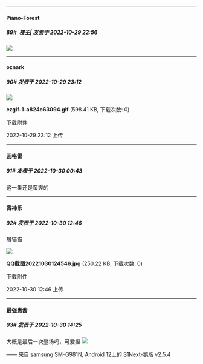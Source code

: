 

*****

####  Piano-Forest  
##### 89#         楼主| 发表于 2022-10-29 22:56

<img src="https://p.sda1.dev/8/38f9133ad977558424aeeed27938e1f4/yande.re 1032790 animal_ears bikini horns kanade__beast_tamer_ nekomimi swimsuits tail tania__beast_tamer_ yamamoto_shuuhei.jpg" referrerpolicy="no-referrer">



*****

####  oznark  
##### 90#       发表于 2022-10-29 23:12

<img src="https://img.saraba1st.com/forum/202210/29/081239zd5y6e8dd33e85zd.gif" referrerpolicy="no-referrer">

<strong>ezgif-1-a824c63094.gif</strong> (598.41 KB, 下载次数: 0)

下载附件

2022-10-29 23:12 上传



*****

####  瓦格雷  
##### 91#       发表于 2022-10-30 00:43

这一集还是蛮爽的



*****

####  宵神乐  
##### 92#       发表于 2022-10-30 12:46

屑猫猫

<img src="https://img.saraba1st.com/forum/202210/30/124653y61o7hb9shdshror.jpg" referrerpolicy="no-referrer">

<strong>QQ截图20221030124546.jpg</strong> (250.22 KB, 下载次数: 0)

下载附件

2022-10-30 12:46 上传



*****

####  最强惠酱  
##### 93#       发表于 2022-10-30 14:25

大概是最后一次登场吗，可爱捏
<img src="https://p.sda1.dev/8/01a836f5f600165755ddb75e8d8d274b/CMP_20221030142459882.jpg" referrerpolicy="no-referrer">

—— 来自 samsung SM-G981N, Android 12上的 [S1Next-鹅版](https://github.com/ykrank/S1-Next/releases) v2.5.4

